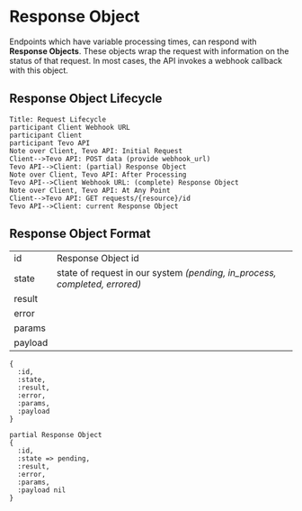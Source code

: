 # Response Object

Endpoints which have variable processing times, can respond with **Response Objects**.  These objects wrap the request with information on the status of that request.  In most cases, the API invokes a webhook callback with this object.

<!-- toc -->

## Response Object Lifecycle

```sequence-hand
Title: Request Lifecycle
participant Client Webhook URL
participant Client
participant Tevo API
Note over Client, Tevo API: Initial Request
Client-->Tevo API: POST data (provide webhook_url)
Tevo API-->Client: (partial) Response Object
Note over Client, Tevo API: After Processing
Tevo API-->Client Webhook URL: (complete) Response Object
Note over Client, Tevo API: At Any Point
Client-->Tevo API: GET requests/{resource}/id
Tevo API-->Client: current Response Object
```

## Response Object Format
|         |                                           |
|---------|-------------------------------------------|
| id      | Response Object id                        |
| state   | state of request in our system *(pending, in_process, completed, errored)* |
| result  |                                           |
| error   |                                           |
| params  |                                           |
| payload |                                           |

```
{
  :id,
  :state,
  :result,
  :error,
  :params,
  :payload
}
```

```
partial Response Object 
{
  :id,
  :state => pending,
  :result,
  :error,
  :params,
  :payload nil
}
```
